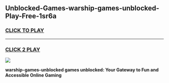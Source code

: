 
## Unblocked-Games-warship-games-unblocked-Play-Free-1sr6a
<h3>
<a href="https://premium76.site?title=warship-games-unblocked&ref=22A">CLICK TO PLAY</a></h3>
<hr>

<h3>
<a href="https://premium76.site?title=warship-games-unblocked&ref=22A">CLICK 2 PLAY</a>
  
</h3>

<a href="https://premium76.site?title=warship-games-unblocked&ref=22A"><img src="https://clearcache.store/games.png"></a>


**warship-games-unblocked games unblocked: Your Gateway to Fun and Accessible Online Gaming**
